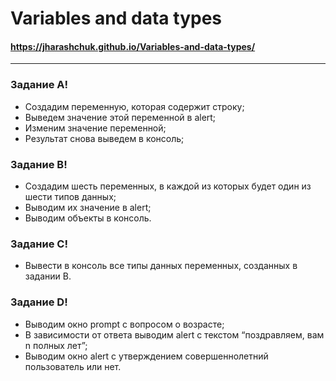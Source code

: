 # Variables and data types

#### <a href="https://jharashchuk.github.io/Variables-and-data-types/">https://jharashchuk.github.io/Variables-and-data-types/</a>

---

### Задание A!

- Создадим переменную, которая содержит строку;
- Выведем значение этой переменной в alert;
- Изменим значение переменной;
- Результат снова выведем в консоль;

### Задание B!

- Создадим шесть переменных, в каждой из которых будет один из шести типов данных;
- Выводим их значение в alert;
- Выводим объекты в консоль.

### Задание C!

- Вывести в консоль все типы данных переменных, созданных в задании B.

### Задание D!
- Выводим окно prompt с вопросом о возрасте;
- В зависимости от ответа выводим alert с текстом “поздравляем, вам n полных лет”;
- Выводим окно alert с утверждением совершеннолетний пользователь или нет.

